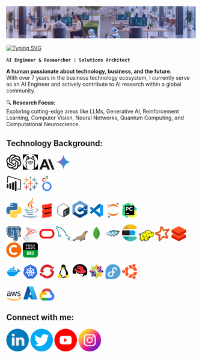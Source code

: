<img src='assets/look-and-feel/banner/banner_gh_jairzinho-v1.0.png' alt='my banner'>
<br>

<a href="https://git.io/typing-svg"><img src="https://readme-typing-svg.demolab.com?font=Concert+One&size=30&pause=1000&color=FDFDFD&random=false&width=435&lines=%F0%9F%91%8B+Hey!+I'm+Jairzinho+Santos" alt="Typing SVG" /></a>

**`AI Engineer & Researcher | Solutions Architect`**

**A human passionate about technology, business, and the future.** <br>
With over 7 years in the business technology ecosystem, I currently serve as an AI Engineer and actively contribute to AI research within a global community.

🔍 **Research Focus:** <br>
Exploring cutting-edge areas like LLMs, Generative AI, Reinforcement Learning, Computer Vision, Neural Networks, Quantum Computing, and Computational Neuroscience.

<h2 align="left">
  Technology Background:
</h2>

<p align='left' alt='icon | ai-models'>
    <img src='assets/look-and-feel/icons/technologies/ai/chatgpt.png' alt='icon | chatgpt' width='40px'/></a>
    <img src='assets/look-and-feel/icons/technologies/ai/ollama.png' alt='icon | ollama' width='40px'/></a>
    <img src='assets/look-and-feel/icons/technologies/ai/anthropic.png' alt='icon | anthropic' width='40px'/></a>
    <img src='assets/look-and-feel/icons/technologies/ai/gemini.png' alt='icon | gemini' width='40px'/></a>
</p>

<p align='left' alt='icon | visualization-tools'>
    <img src='assets/look-and-feel/icons/technologies/visualization-tools/powerbi.png' alt='icon | powerbi' width='40px'/></a>
    <img src='assets/look-and-feel/icons/technologies/visualization-tools/tableau.webp' alt='icon | tableau' width='40px'/></a>
    <img src='assets/look-and-feel/icons/technologies/visualization-tools/looker.svg' alt='icon | looker' width='40px'/></a>
</p>

<p align='left' alt='icon | programming-languages'>
    <img src='assets/look-and-feel/icons/technologies/programming-languages/python.png' alt='icon | python' width='40px'/></a>
    <img src='assets/look-and-feel/icons/technologies/programming-languages/java.png' alt='icon | java' width='40px'/></a>
    <img src='assets/look-and-feel/icons/technologies/programming-languages/scala.png' alt='icon | scala' width='40px'/></a>
    <img src='assets/look-and-feel/icons/technologies/programming-languages/bash.png' alt='icon | bash' width='40px'/></a>
    <img src='assets/look-and-feel/icons/technologies/programming-languages/c++.png' alt='icon | c++' width='40px'/></a>
    <img src='assets/look-and-feel/icons/technologies/programming-languages/vscode.png' alt='icon | vscode' width='40px'/></a>
    <img src='assets/look-and-feel/icons/technologies/programming-languages/jupyter.png' alt='icon | jupyter' width='40px'/></a>
    <img src='assets/look-and-feel/icons/technologies/programming-languages/pycharm.png' alt='icon | pycharm' width='40px'/></a>
</p>

<p align='left' alt='icon | databases'>
    <img src='assets/look-and-feel/icons/technologies/databases/postgresql.png' alt='icon | postgresql' width='40px'/></a>
    <img src='assets/look-and-feel/icons/technologies/databases/sql-server.png' alt='icon | sql-server' width='40px'/></a>
    <img src='assets/look-and-feel/icons/technologies/databases/oracle.png' alt='icon | oracle' width='40px'/></a>
    <img src='assets/look-and-feel/icons/technologies/databases/mysql.png' alt='icon | mysql' width='40px'/></a>
    <img src='assets/look-and-feel/icons/technologies/databases/mariadb.png' alt='icon | mariadb' width='40px'/></a>
    <img src='assets/look-and-feel/icons/technologies/databases/mongodb.png' alt='icon | mongodb' width='40px'/></a>
    <img src='assets/look-and-feel/icons/technologies/databases/cassandra.png' alt='icon | cassandra' width='40px'/></a>
    <img src='assets/look-and-feel/icons/technologies/databases/elasticsearch.png' alt='icon | elasticsearch' width='40px'/></a>
    <img src='assets/look-and-feel/icons/technologies/databases/hadoop.png' alt='icon | hadoop' width='40px'/></a>
    <img src='assets/look-and-feel/icons/technologies/databases/spark.png' alt='icon | spark' width='40px'/></a>
    <img src='assets/look-and-feel/icons/technologies/databases/databricks.png' alt='icon | databricks' width='40px'/></a>
    <img src='assets/look-and-feel/icons/technologies/databases/cloudera.png' alt='icon | cloudera' width='40px'/></a>
    <img src='assets/look-and-feel/icons/technologies/databases/ibm-db2.png' alt='icon | ibm-db2' width='40px'/></a>
</p>

<p align='left' alt='icon | s.o.'>
    <img src='assets/look-and-feel/icons/technologies/s.o./docker.webp' alt='icon | docker' width='40px'/></a>
    <img src='assets/look-and-feel/icons/technologies/s.o./kubernetes.png' alt='icon | kubernetes' width='40px'/></a>
    <img src='assets/look-and-feel/icons/technologies/s.o./openshift.webp' alt='icon | openshift' width='40px'/></a>
    <img src='assets/look-and-feel/icons/technologies/s.o./linux.png' alt='icon | linux' width='40px'/></a>
    <img src='assets/look-and-feel/icons/technologies/s.o./redhat.png' alt='icon | red-hat' width='40px'/></a>
    <img src='assets/look-and-feel/icons/technologies/s.o./centos.png' alt='icon | centos' width='40px'/></a>
    <img src='assets/look-and-feel/icons/technologies/s.o./fedora.png' alt='icon | fedora' width='40px'/></a>
    <img src='assets/look-and-feel/icons/technologies/s.o./ubuntu.png' alt='icon | ubuntu' width='40px'/></a>
</p>

<p align='left' alt='icon | cloud'>
    <img src='assets/look-and-feel/icons/technologies/cloud/aws.png' alt='icon | aws' width='40px'/></a>
    <img src='assets/look-and-feel/icons/technologies/cloud/azure.png' alt='icon | azure' width='40px'/></a>
    <img src='assets/look-and-feel/icons/technologies/cloud/gcp.png' alt='icon | gcp' width='40px'/></a>
</p>

<h2 align="left">
  Connect with me:
</h2>
<p align='left'>
  <a href='https://www.linkedin.com/in/jairzinhosantos/'>
    <img src='assets/look-and-feel/icons/social-networks/color/linkedin.png' alt='icon | Linkedin' width='60px'/></a>
  <a href='https://twitter.com/_jairzinho_'>
    <img src='assets/look-and-feel/icons/social-networks/color/twitter.png' alt='icon | Twitter' width='60px'/></a>
  <a href='https://www.youtube.com/@jairzinho.santos'>
    <img src='assets/look-and-feel/icons/social-networks/color/youtube.png' alt='icon | Youtube' width='60px'/></a>
  <a href='https://www.instagram.com/jairzinho.santos/'>
    <img src='assets/look-and-feel/icons/social-networks/color/instagram.png' alt='icon | Instagram' width='60px'/></a>
</p>
